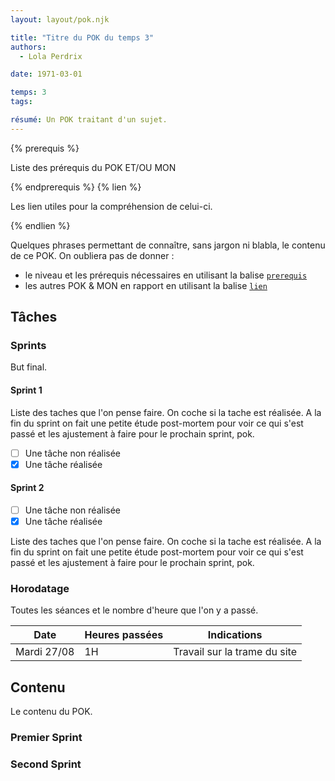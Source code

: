 ```yaml
---
layout: layout/pok.njk

title: "Titre du POK du temps 3"
authors:
  - Lola Perdrix

date: 1971-03-01

temps: 3
tags:

résumé: Un POK traitant d'un sujet.
---
```


{% prerequis %}

Liste des prérequis du POK ET/OU MON

{% endprerequis %}
{% lien %}

Les lien utiles pour la compréhension de celui-ci.

{% endlien %}

Quelques phrases permettant de connaître, sans jargon ni blabla, le contenu de ce POK. On oubliera pas de donner :

- le niveau et les prérequis nécessaires en utilisant la balise [`prerequis`](/cs/contribuer-au-site/#prerequis)
- les autres POK & MON en rapport en utilisant la balise [`lien`](/cs/contribuer-au-site/#lien)

## Tâches

### Sprints

But final.

#### Sprint 1

Liste des taches que l'on pense faire. On coche si la tache est réalisée. A la fin du sprint on fait une petite étude post-mortem pour voir ce qui s'est passé et les ajustement à faire pour le prochain sprint, pok.

- [ ] Une tâche non réalisée
- [x] Une tâche réalisée

#### Sprint 2

- [ ] Une tâche non réalisée
- [x] Une tâche réalisée

Liste des taches que l'on pense faire. On coche si la tache est réalisée. A la fin du sprint on fait une petite étude post-mortem pour voir ce qui s'est passé et les ajustement à faire pour le prochain sprint, pok.

### Horodatage

Toutes les séances et le nombre d'heure que l'on y a passé.

| Date | Heures passées | Indications |
| -------- | -------- |-------- |
| Mardi 27/08  | 1H  | Travail sur la trame du site |

## Contenu

Le contenu du POK.

### Premier Sprint

### Second Sprint
